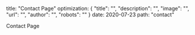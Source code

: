 title: "Contact Page"
optimization: {
    "title": "",
    "description": "",
    "image": "",
    "url": "",
    "author": "",
    "robots": ""
}
date: 2020-07-23
path: "contact"

Contact Page